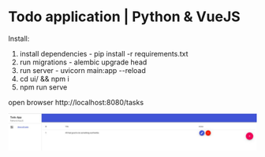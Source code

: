 # Todo application | Python & VueJS

Install: 
1. install dependencies - pip install -r requirements.txt
2. run migrations - alembic upgrade head
3. run server - uvicorn main:app --reload 
4. cd ui/ && npm i
5. npm run serve

open browser http://localhost:8080/tasks

![Image description](todoapp.jpg)
